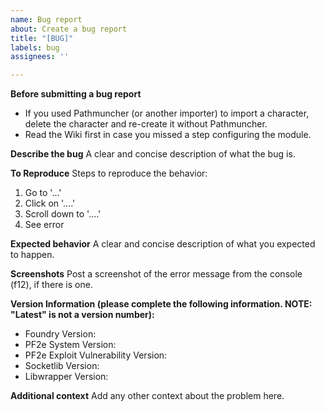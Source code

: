 ```yaml
---
name: Bug report
about: Create a bug report
title: "[BUG]"
labels: bug
assignees: ''

---
```


**Before submitting a bug report**
 - If you used Pathmuncher (or another importer) to import a character, delete the character and re-create it without Pathmuncher.
 - Read the Wiki first in case you missed a step configuring the module.

**Describe the bug**
A clear and concise description of what the bug is.

**To Reproduce**
Steps to reproduce the behavior:
1. Go to '...'
2. Click on '....'
3. Scroll down to '....'
4. See error

**Expected behavior**
A clear and concise description of what you expected to happen.

**Screenshots**
Post a screenshot of the error message from the console (f12), if there is one.

**Version Information (please complete the following information. NOTE: "Latest" is not a version number):**
 - Foundry Version: 
 - PF2e System Version:
 - PF2e Exploit Vulnerability Version:
 - Socketlib Version:
 - Libwrapper Version:

**Additional context**
Add any other context about the problem here.
